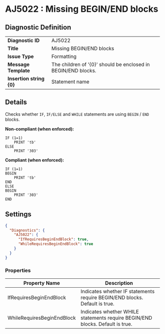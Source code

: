 # AJ5022 : Missing BEGIN/END blocks

## Diagnostic Definition

<table>
  <tr>
    <td class="header"><b>Diagnostic ID</b></td>
    <td>AJ5022</td>
  </tr>
  <tr>
    <td class="header"><b>Title</b></td>
    <td>Missing BEGIN/END blocks</td>
  </tr>
  <tr>
    <td class="header"><b>Issue Type</b></td>
    <td>Formatting</td>
  </tr>
  <tr>
    <td class="header"><b>Message Template</b></td>
    <td>The children of '{0}' should be enclosed in BEGIN/END blocks.</td>
  </tr>
    <tr>
    <td class="header"><b>Insertion string {0}</b></td>
    <td>Statement name</td>
  </tr>

</table>

## Details

Checks whether `IF`, `IF/ELSE` and `WHILE` statements are using `BEGIN` / `END` blocks.

**Non-compliant (when enforced):**

```tsql
IF (1=1)
    PRINT 'tb'
ELSE
    PRINT '303'
```

**Compliant  (when enforced):**

```tsql
IF (1=1)
BEGIN
    PRINT 'tb'
END
ELSE
BEGIN
    PRINT '303'
END
```


## Settings

```json
{
  "Diagnostics": {
    "AJ5022": {
      "IfRequiresBeginEndBlock": true,
      "WhileRequiresBeginEndBlock": true
    }
  }
}
```


### Properties

| Property Name              | Description                                                                   |
|----------------------------|-------------------------------------------------------------------------------|
| IfRequiresBeginEndBlock    | Indicates whether IF statements require BEGIN/END blocks. Default is true.    |
| WhileRequiresBeginEndBlock | Indicates whether WHILE statements require BEGIN/END blocks. Default is true. |




